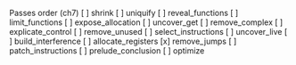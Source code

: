 Passes order (ch7)
  [ ] shrink
  [ ] uniquify
  [ ] reveal_functions
  [ ] limit_functions
  [ ] expose_allocation
  [ ] uncover_get
  [ ] remove_complex
  [ ] explicate_control
  [ ] remove_unused
  [ ] select_instructions
  [ ] uncover_live
  [ ] build_interference
  [ ] allocate_registers
  [x] remove_jumps
  [ ] patch_instructions
  [ ] prelude_conclusion
  [ ] optimize
